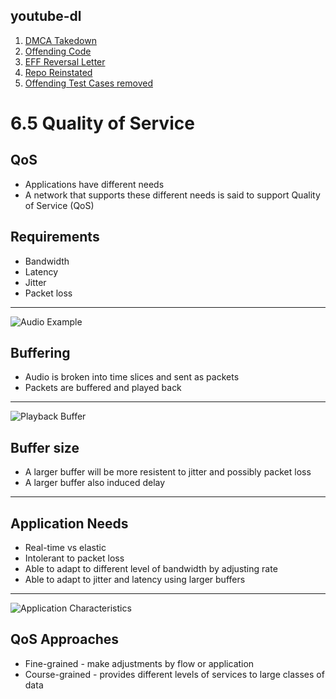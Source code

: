 youtube-dl
----------

1. [DMCA Takedown](https://github.com/github/dmca/blob/master/2020/10/2020-10-23-RIAA.md)
2. [Offending Code](https://github.com/animelover1984/youtube-dl/commit/0851123c1909558268e8e237214d9c466cf5198d)
3. [EFF Reversal Letter](https://github.com/github/dmca/blob/master/2020/11/2020-11-16-RIAA-reversal-effletter.pdf)
4. [Repo Reinstated](https://github.blog/2020-11-16-standing-up-for-developers-youtube-dl-is-back/)
5. [Offending Test Cases removed](https://github.com/ytdl-org/youtube-dl/commit/1fb034d029c8b7feafe45f64e6a0808663ad315e)

6.5 Quality of Service
======================

QoS
---

- Applications have different needs
- A network that supports these different needs is said to support Quality of Service (QoS)

Requirements
------------

- Bandwidth
- Latency
- Jitter
- Packet loss

---

![Audio Example](https://book.systemsapproach.org/_images/f06-20-9780123850591.png)

Buffering
---------

- Audio is broken into time slices and sent as packets
- Packets are buffered and played back

---

![Playback Buffer](https://book.systemsapproach.org/_images/f06-21-9780123850591.png)

Buffer size
-----------

- A larger buffer will be more resistent to jitter and possibly packet loss
- A larger buffer also induced delay

---

Application Needs
-----------------

- Real-time vs elastic
- Intolerant to packet loss
- Able to adapt to different level of bandwidth by adjusting rate
- Able to adapt to jitter and latency using larger buffers

---

![Application Characteristics](https://book.systemsapproach.org/_images/f06-23-9780123850591.png)

QoS Approaches
--------------

- Fine-grained - make adjustments by flow or application
- Course-grained - provides different levels of services to large classes of data
